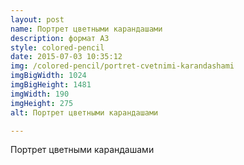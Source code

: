 ```yaml
---
layout: post
name: Портрет цветными карандашами
description: формат А3
style: colored-pencil
date: 2015-07-03 10:35:12
img: /colored-pencil/portret-cvetnimi-karandashami
imgBigWidth: 1024
imgBigHeight: 1481
imgWidth: 190
imgHeight: 275
alt: Портрет цветными карандашами

---
```


Портрет цветными карандашами